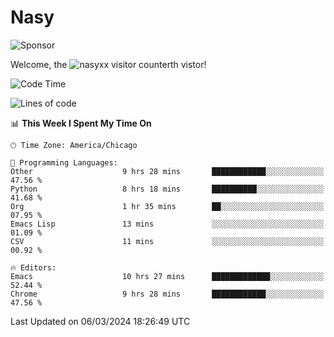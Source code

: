 # Nasy

<!--
<p align="center">
<img height="200" src="https://github-readme-stats.vercel.app/api?username=nasyxx&count_private=true&show_icons=true&theme=dracula&include_all_commits=true"/>
<img height="200" src="https://github-readme-stats.vercel.app/api/top-langs/?username=nasyxx&theme=dracula&hide=html,jupyter+notebook&count_private=true&show_icons=true"/>
</p>

  
----------------
-->

![Sponsor](https://img.shields.io/static/v1.svg?label=Sponsor&message=%E2%9D%A4&logo=GitHub&style=flat&color=pink)
 
Welcome, the ![nasyxx visitor counter](https://count.getloli.com/get/@nasyxx?theme=rule34)th vistor!
 
<!--START_SECTION:waka-->
![Code Time](http://img.shields.io/badge/Code%20Time-4%2C341%20hrs-blue)

![Lines of code](https://img.shields.io/badge/From%20Hello%20World%20I%27ve%20Written-6.3%20million%20lines%20of%20code-blue)

📊 **This Week I Spent My Time On** 

```text
🕑︎ Time Zone: America/Chicago

💬 Programming Languages: 
Other                    9 hrs 28 mins       ████████████░░░░░░░░░░░░░   47.56 % 
Python                   8 hrs 18 mins       ██████████░░░░░░░░░░░░░░░   41.68 % 
Org                      1 hr 35 mins        ██░░░░░░░░░░░░░░░░░░░░░░░   07.95 % 
Emacs Lisp               13 mins             ░░░░░░░░░░░░░░░░░░░░░░░░░   01.09 % 
CSV                      11 mins             ░░░░░░░░░░░░░░░░░░░░░░░░░   00.92 % 

🔥 Editors: 
Emacs                    10 hrs 27 mins      █████████████░░░░░░░░░░░░   52.44 % 
Chrome                   9 hrs 28 mins       ████████████░░░░░░░░░░░░░   47.56 % 
```


 Last Updated on 06/03/2024 18:26:49 UTC
<!--END_SECTION:waka-->

<!-- ![visitors](https://visitor-badge.laobi.icu/badge?page_id=nasyxx.nasyxx) -->
